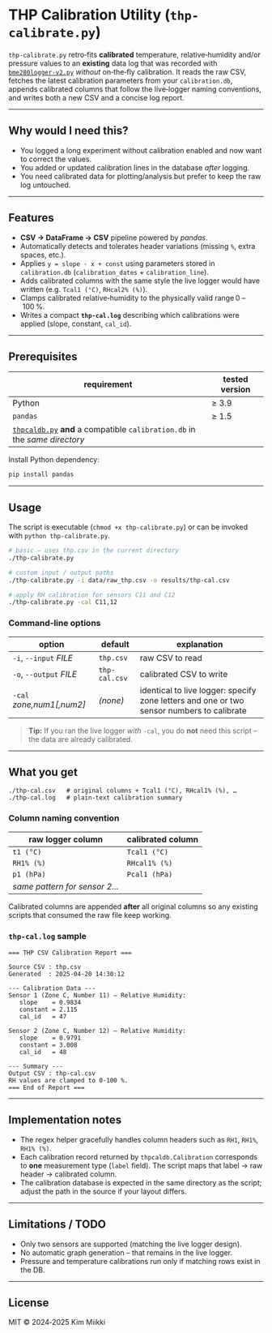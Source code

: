 # THP Calibration Utility (`thp-calibrate.py`)

`thp-calibrate.py` retro‑fits **calibrated** temperature, relative‑humidity and/or pressure values to an **existing** data log that was recorded with [`bme280logger‑v2.py`](./bme280logger-v2.py) *without* on‑the‑fly calibration. It reads the raw CSV, fetches the latest calibration parameters from your `calibration.db`, appends calibrated columns that follow the live‑logger naming conventions, and writes both a new CSV and a concise log report.

---

## Why would I need this?

- You logged a long experiment without calibration enabled and now want to correct the values.
- You added or updated calibration lines in the database *after* logging.
- You need calibrated data for plotting/analysis but prefer to keep the raw log untouched.

---

## Features

- **CSV → DataFrame → CSV** pipeline powered by *pandas*.
- Automatically detects and tolerates header variations (missing `%`, extra spaces, etc.).
- Applies `y = slope · x + const` using parameters stored in `calibration.db` (`calibration_dates` + `calibration_line`).
- Adds calibrated columns with the same style the live logger would have written (e.g. `Tcal1 (°C)`, `RHcal2% (%)`).
- Clamps calibrated relative‑humidity to the physically valid range 0 – 100 %.
- Writes a compact **`thp-cal.log`** describing which calibrations were applied (slope, constant, `cal_id`).

---

## Prerequisites

| requirement | tested version |
|-------------|----------------|
| Python | ≥ 3.9 |
| `pandas` | ≥ 1.5 |
| [`thpcaldb.py`](./thpcaldb.py) **and** a compatible `calibration.db` in the *same directory* | |

Install Python dependency:

```bash
pip install pandas
```

---

## Usage

The script is executable (`chmod +x thp-calibrate.py`) or can be invoked with `python thp-calibrate.py`.

```bash
# basic – uses thp.csv in the current directory
./thp-calibrate.py

# custom input / output paths
./thp-calibrate.py -i data/raw_thp.csv -o results/thp-cal.csv

# apply RH calibration for sensors C11 and C12
./thp-calibrate.py -cal C11,12
```

### Command‑line options

| option | default | explanation |
|--------|---------|-------------|
| `-i`, `--input` *FILE* | `thp.csv` | raw CSV to read |
| `-o`, `--output` *FILE* | `thp-cal.csv` | calibrated CSV to write |
| `-cal` *zone,num1[,num2]* | *(none)* | identical to live logger: specify zone letters and one or two sensor numbers to calibrate |

> **Tip:** If you ran the live logger *with* `-cal`, you do **not** need this script – the data are already calibrated.

---

## What you get

```
./thp-cal.csv   # original columns + Tcal1 (°C), RHcal1% (%), …
./thp-cal.log   # plain‑text calibration summary
```

### Column naming convention

| raw logger column | calibrated column |
|-------------------|-------------------|
| `t1 (°C)` | `Tcal1 (°C)` |
| `RH1% (%)` | `RHcal1% (%)` |
| `p1 (hPa)` | `Pcal1 (hPa)` |
| *same pattern for sensor 2…* | |

Calibrated columns are appended **after** all original columns so any existing scripts that consumed the raw file keep working.

### `thp-cal.log` sample

```
=== THP CSV Calibration Report ===

Source CSV : thp.csv
Generated  : 2025-04-20 14:30:12

--- Calibration Data ---
Sensor 1 (Zone C, Number 11) – Relative Humidity:
   slope    = 0.9834
   constant = 2.115
   cal_id   = 47

Sensor 2 (Zone C, Number 12) – Relative Humidity:
   slope    = 0.9791
   constant = 3.008
   cal_id   = 48

--- Summary ---
Output CSV : thp-cal.csv
RH values are clamped to 0‑100 %.
=== End of Report ===
```

---

## Implementation notes

- The regex helper gracefully handles column headers such as `RH1`, `RH1%`, `RH1% (%)`.
- Each calibration record returned by `thpcaldb.Calibration` corresponds to **one** measurement type (`label` field). The script maps that label → raw header → calibrated column.
- The calibration database is expected in the same directory as the script; adjust the path in the source if your layout differs.

---

## Limitations / TODO

- Only two sensors are supported (matching the live logger design).
- No automatic graph generation – that remains in the live logger.
- Pressure and temperature calibrations run only if matching rows exist in the DB.

---

## License

MIT © 2024‑2025 Kim Miikki
